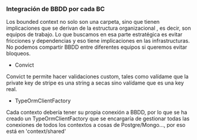 ### Integración de BBDD por cada BC

Los bounded context no solo son una carpeta, sino que tienen implicaciones que se derivan de la estructura organizacional
, es decir, son equipos de trabajo. Lo que buscamos en esa parte estratégica es evitar fricciones y dependencias y eso 
tiene implicaciones en las infrastructuras. No podemos compartir BBDD entre diferentes equipos si queremos evitar bloqueos.

* Convict

Convict te permite hacer validaciones custom, tales como valídame que la private key de stripe es una string a secas sino 
valídame que es una key real.

* TypeOrmClientFactory 

Cada contexto debería tener su propia conexión a BBDD, por lo que se ha creado un TypeOrmClientFactory que se encargaría
de gestionar todas las conexiones de todos los contextos a cosas de Postgre/Mongo..., por eso está en 'context/shared' 

